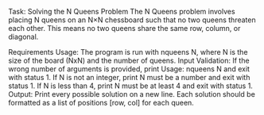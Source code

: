 Task: Solving the N Queens Problem
The N Queens problem involves placing N queens on an N×N chessboard such that no two queens threaten each other. This means no two queens share the same row, column, or diagonal.

Requirements
Usage: The program is run with nqueens N, where N is the size of the board (NxN) and the number of queens.
Input Validation:
If the wrong number of arguments is provided, print Usage: nqueens N and exit with status 1.
If N is not an integer, print N must be a number and exit with status 1.
If N is less than 4, print N must be at least 4 and exit with status 1.
Output:
Print every possible solution on a new line.
Each solution should be formatted as a list of positions [row, col] for each queen.
